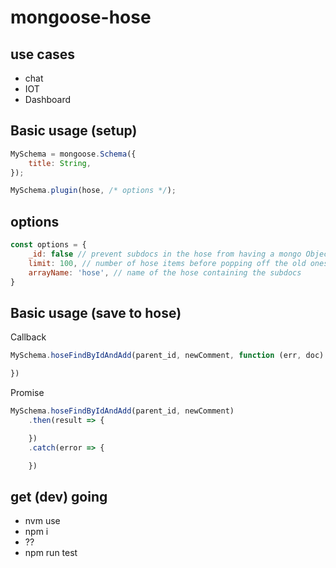 # mongoose-hose

## use cases
* chat
* IOT
* Dashboard

## Basic usage (setup)
```javascript
MySchema = mongoose.Schema({
	title: String,
});

MySchema.plugin(hose, /* options */);
```

## options
```javascript
const options = {
	_id: false // prevent subdocs in the hose from having a mongo ObjectId
	limit: 100, // number of hose items before popping off the old ones (think about the size of your subdocs and frequency of read/writes)
	arrayName: 'hose', // name of the hose containing the subdocs
}
```

## Basic usage (save to hose)
Callback
```javascript
MySchema.hoseFindByIdAndAdd(parent_id, newComment, function (err, doc) {

})
```

Promise
```javascript
MySchema.hoseFindByIdAndAdd(parent_id, newComment)
	.then(result => {

	})
	.catch(error => {

	})
```

## get (dev) going
* nvm use
* npm i
* ??
* npm run test

